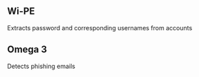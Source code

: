 ## Wi-PE

Extracts password and corresponding usernames from accounts 

## Omega 3

Detects phishing emails

